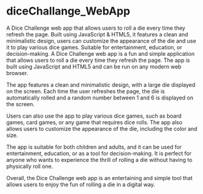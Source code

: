 # diceChallange_WebApp
A Dice Challenge web app that allows users to roll a die every time they refresh the page. Built using JavaScript &amp; HTML5, it features a clean and minimalistic design, users can customize the appearance of the die and use it to play various dice games. Suitable for entertainment, education, or decision-making.
A Dice Challenge web app is a fun and simple application that allows users to roll a die every time they refresh the page. The app is built using JavaScript and HTML5 and can be run on any modern web browser.

The app features a clean and minimalistic design, with a large die displayed on the screen. Each time the user refreshes the page, the die is automatically rolled and a random number between 1 and 6 is displayed on the screen.

Users can also use the app to play various dice games, such as board games, card games, or any game that requires dice rolls. The app also allows users to customize the appearance of the die, including the color and size.

The app is suitable for both children and adults, and it can be used for entertainment, education, or as a tool for decision-making. It is perfect for anyone who wants to experience the thrill of rolling a die without having to physically roll one.

Overall, the Dice Challenge web app is an entertaining and simple tool that allows users to enjoy the fun of rolling a die in a digital way.
